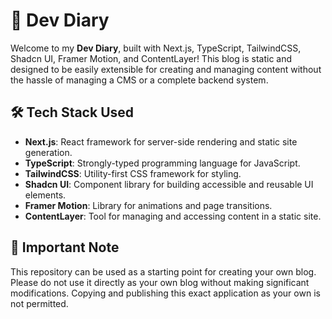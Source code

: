 # 📖 Dev Diary

Welcome to my **Dev Diary**, built with Next.js, TypeScript, TailwindCSS, Shadcn UI, Framer Motion, and ContentLayer! This blog is static and designed to be easily extensible for creating and managing content without the hassle of managing a CMS or a complete backend system.

## 🛠 Tech Stack Used

- **Next.js**: React framework for server-side rendering and static site generation.
- **TypeScript**: Strongly-typed programming language for JavaScript.
- **TailwindCSS**: Utility-first CSS framework for styling.
- **Shadcn UI**: Component library for building accessible and reusable UI elements.
- **Framer Motion**: Library for animations and page transitions.
- **ContentLayer**: Tool for managing and accessing content in a static site.

## 🚫 Important Note

This repository can be used as a starting point for creating your own blog. Please do not use it directly as your own blog without making significant modifications. Copying and publishing this exact application as your own is not permitted.